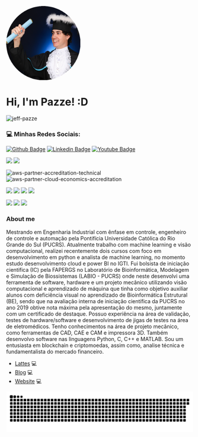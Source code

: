 
 

<img src="https://github.com/jeff-pazze/jeff-pazze/blob/main/download.png" width="200">
 

# Hi, I'm Pazze! :D
<p align="left"> <img src="https://komarev.com/ghpvc/?username=jeff-pazze&label=views&color=orange&style=flat" alt="jeff-pazze" /> </p>

<h3> 💻 Minhas Redes Sociais: </h3>

[![Github Badge](https://img.shields.io/badge/-Github-000?style=flat-square&logo=Github&logoColor=white&link=https://github.com/fagnerpsantos)](https://github.com/jeff-pazze)
[![Linkedin Badge](https://img.shields.io/badge/-LinkedIn-blue?style=flat-square&logo=Linkedin&logoColor=white&link=https://www.linkedin.com/in/fagnerpsantos/)](https://www.linkedin.com/in/jeferson-souza-pazze-53806469/)
[![Youtube Badge](https://img.shields.io/badge/-YouTube-ff0000?style=flat-square&labelColor=ff0000&logo=youtube&logoColor=white&link=https://www.youtube.com/user/TreinaWeb)](https://www.youtube.com/channel/UC1MiNBiDSXGv-6tbf4NIDUw)

<img height="160em" src="https://github-readme-stats.vercel.app/api?username=jeff-pazze&show_icons=true&theme=great-gatsby&include_all_commits=true&count_private=true"/>

 <img height="180em" src="https://github-readme-stats.vercel.app/api/top-langs/?username=jeff-pazze&layout=compact&langs_count=16&theme=great-gatsby"/> 

![aws-partner-accreditation-technical](https://user-images.githubusercontent.com/42153349/209742939-cc65b6a2-70a8-4967-8c08-38f855a4e6a8.png)
![aws-partner-cloud-economics-accreditation](https://user-images.githubusercontent.com/42153349/209742946-1c5f35d4-b78c-46f0-b418-b76c78281408.png)

<p float="left">
  <img src="https://cdn.qwiklabs.com/wT0Q7sYzi0FYdGR5M5iJDHPpT7%2BhX20PpzrJK%2FA0LCA%3D" width="200" />
  <img src="https://cdn.qwiklabs.com/JY5rwzuDw2pgv0k%2BzVROSlrK%2BGOHgiPDn2rcxgmbXFw%3D" width="200" /> 
  <img src="https://cdn.qwiklabs.com/%2BryOUrH8WqYJg5MtbMGe6UvivunnK75%2FXGrZOipwSng%3D" width="200" />
  <img src="https://cdn.qwiklabs.com/Tp95SklZyEaKG%2BPGH2gExjCAu3AmzSSYrk421fc2CfU%3D" width="200" />
</p>
                                                                                                         
<p float="left">
  <img src="https://cdn.qwiklabs.com/tUzKfqrMUtGF6Zc%2F6egutvDf0bS9rBCPnRqi4%2FJZo1c%3D" width="200" />
  <img src="https://cdn.qwiklabs.com/HB%2FJHtyZszUpnqOz3avahVbVDfzXdqoJ5HZmsEjkqUQ%3D" width="200" />
   <img src="https://cdn.qwiklabs.com/L9MkVmvvkQtN0qpLgG574wUmn0jyqfldSDxax7SMYUo%3D" width="200" />
</p>

### About me
Mestrando em Engenharia Industrial com ênfase em controle, engenheiro de controle e automação pela Pontifícia Universidade Católica do Rio Grande do Sul (PUCRS). Atualmente trabalho com machine learning e visão computacional, realizei recentemente dois cursos com foco em desenvolvimento em python e analista de machine learning, no momento estudo desenvolvimento cloud e power BI no IGTI. Fui bolsista de iniciação cientifica (IC) pela FAPERGS no Laboratório de Bioinformática, Modelagem e Simulação de Biossistemas (LABIO - PUCRS) onde neste desenvolvi uma ferramenta de software, hardware e um projeto mecânico utilizando visão computacional e aprendizado de máquina que tinha como objetivo auxiliar alunos com deficiência visual no aprendizado de Bioinformática Estrutural (BE), sendo que na avaliação interna de iniciação científica da PUCRS no ano 2019 obtive nota máxima pela apresentação do mesmo, juntamente com um certificado de destaque. Possuo experiência na área de validação, testes de hardware/software e desenvolvimento de jigas de testes na área de eletromédicos. Tenho conhecimentos na área de projeto mecânico, como ferramentas de CAD, CAE e CAM e impressora 3D. Também desenvolvo software nas linguagens Python, C, C++ e MATLAB. Sou um entusiasta em blockchain e criptomoedas, assim como, analise técnica e fundamentalista do mercado financeiro.

- [Lattes](http://lattes.cnpq.br/4490763049554022) 💻 
- [Blog](https://www.lensengineer.com/blog) 💻
- [Website](https://www.lensengineer.com/) 💻

![Snake animation](https://github.com/laisaquinoo/laisaquinoo/blob/output/github-contribution-grid-snake.svg)


